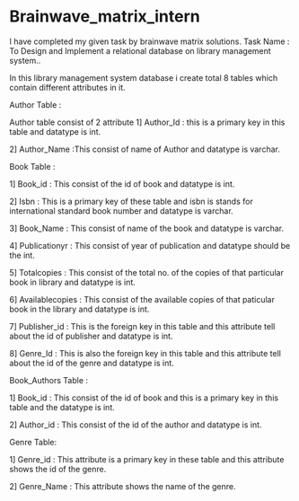 # Brainwave_matrix_intern
 I have completed my given task by brainwave matrix solutions.
 Task Name : To Design and Implement a relational database on library management system..

 In this library management system database i create total 8 tables which contain different attributes in it.

 Author Table :

 Author table consist of 2 attribute 
  1] Author_Id : this is a primary key in this table and datatype is int.

  2] Author_Name :This consist of name of Author and datatype is varchar.
  
 Book Table :

  1] Book_id : This consist of the id of book and datatype is int.

  2] Isbn : This is a primary key of these table and isbn is stands for international standard book number and datatype is varchar.

  3] Book_Name : This consist of name of the book and datatype is varchar.

  4] Publicationyr : This consist of year of publication and datatype should be the int.

  5] Totalcopies : This consist of the total no. of the copies of that particular book in library and datatype is int.

  6] Availablecopies : This consist of the available copies of that paticular book in the library and datatype is int.

  7] Publisher_id : This is the foreign key in this table and this attribute tell about the id of publisher and datatype is int.

  8] Genre_Id : This is also the foreign key in this table and this attribute tell about the id of the genre and datatype is int.
  
 Book_Authors Table :

  1] Book_id : This consist of the id of book and this is a primary key in this table and the datatype is int.

  2] Author_id : This consist of the id of the author and datatype is int.
 
 Genre Table:

  1] Genre_id : This attribute is a primary key in these table and this attribute shows the id of the genre. 

  2] Genre_Name : This attribute shows the name of the genre. 

 
 
  
